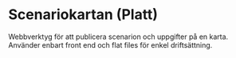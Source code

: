 # Scenariokartan (Platt)
Webbverktyg för att publicera scenarion och uppgifter på en karta. Använder enbart front end och flat files för enkel driftsättning.
